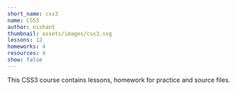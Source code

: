 ```yaml
---
short_name: css3
name: CSS3
author: nishant
thumbnail: assets/images/css3.svg
lessons: 12
homeworks: 4
resources: 4
show: false
---
```

This CSS3 course contains lessons, homework for practice and source files.